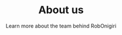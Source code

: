 ---
title: About us
subtitle: Learn more about the team behind RobOnigiri
gallery: meet_team
layout: page
show_sidebar: false
---